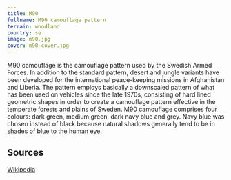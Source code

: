 ```yaml
---
title: M90
fullname: M90 camouflage pattern
terrain: woodland
country: se
image: m90.jpg
cover: m90-cover.jpg
---
```

M90 camouflage is the camouflage pattern used by the Swedish Armed Forces. In addition to the standard pattern, desert and jungle variants have been developed for the international peace-keeping missions in Afghanistan and Liberia. The pattern employs basically a downscaled pattern of what has been used on vehicles since the late 1970s, consisting of hard lined geometric shapes in order to create a camouflage pattern effective in the temperate forests and plains of Sweden. M90 camouflage comprises four colours: dark green, medium green, dark navy blue and grey. Navy blue was chosen instead of black because natural shadows generally tend to be in shades of blue to the human eye.

Sources
-------
[Wikipedia](https://en.wikipedia.org/wiki/M90_(camouflage))
